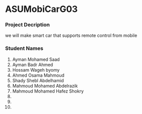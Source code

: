 <h1>ASUMobiCarG03</h1>
<h3>Project Decription</h3>
we will make smart car that supports remote control from mobile
<h3>Student Names</h3>
<ol>
<li>Ayman Mohamed Saad</li>
<li>Ayman Badr Ahmed</li>
<li>Hossam Wageh byomy</li>
  <li>Ahmed Osama Mahmoud</li>
  <li>Shady Shebl Abdelhamid</li>
  <li>Mahmoud Mohamed Abdelrazik</li>
  <li>Mahmoud Mohamed Hafez Shokry</li>
  <li></li>
  <li></li>
  <li></li>
</ol?
